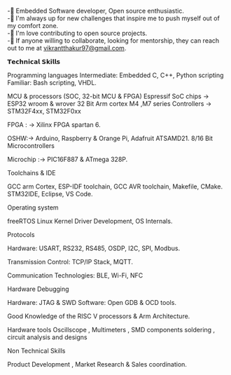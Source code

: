 
-🔭 Embedded Software developer, Open source enthusiastic.  
-🌱 I'm always up for new challenges that inspire me to push myself out of my comfort zone.  
-👯 I'm love contributing to open source projects.  
-🤔 If anyone willing to collaborate, looking for mentorship, they can reach out to me at vikrantthakur97@gmail.com.

𝗧𝗲𝗰𝗵𝗻𝗶𝗰𝗮𝗹 𝗦𝗸𝗶𝗹𝗹𝘀

Programming languages
Intermediate: Embedded C, C++, Python scripting
Familiar: Bash scripting, VHDL.

MCU & processors (SOC, 32-bit MCU & FPGA)
Espressif SoC chips -> ESP32 wroom & wrover
32 Bit Arm cortex M4 ,M7 series Controllers -> STM32F4xx, STM32F0xx

FPGA : -> Xilinx FPGA spartan 6.

OSHW:-> Arduino, Raspberry & Orange Pi, Adafruit ATSAMD21.
8/16 Bit Microcontrollers

Microchip :-> PIC16F887 & ATmega 328P.

Toolchains & IDE

GCC arm Cortex, ESP-IDF toolchain, GCC AVR toolchain, Makefile, CMake.
STM32IDE, Eclipse, VS Code.

Operating system

freeRTOS
Linux Kernel Driver Development, OS Internals.

Protocols

Hardware: USART, RS232, RS485, OSDP, I2C, SPI, Modbus.

Transmission Control: TCP/IP Stack, MQTT.

Communication Technologies: BLE, Wi-Fi, NFC

Hardware Debugging

Hardware: JTAG & SWD
Software: Open GDB & OCD tools.

Good Knowledge of the RISC V processors & Arm Architecture.

Hardware tools
Oscillscope , Multimeters , SMD components soldering , circuit analysis and designs

Non Technical Skills

Product Development , Market Research & Sales coordination. 

